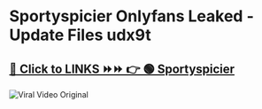 
 # Sportyspicier Onlyfans Leaked - Update Files udx9t

## <h2><a href="https://clipsfans.com/Sportyspicier&ref=git">🔗 Click to LINKS ⏩⏩ 👉 🟢 Sportyspicier </a></h2>

<a href="https://clipsfans.com/Sportyspicier&ref=git" rel="nofollow" data-target="animated-image.originalLink"><img src="https://i.ibb.co.com/xMMVF88/686577567.gif" alt="Viral Video Original" style="max-width: 100%; display: inline-block;" data-target="animated-image.originalImage"></a>

